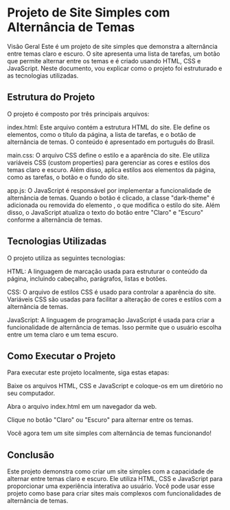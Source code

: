 # Projeto de Site Simples com Alternância de Temas
Visão Geral
Este é um projeto de site simples que demonstra a alternância entre temas claro e escuro. O site apresenta uma lista de tarefas, um botão que permite alternar entre os temas e é criado usando HTML, CSS e JavaScript. Neste documento, vou explicar como o projeto foi estruturado e as tecnologias utilizadas.

## Estrutura do Projeto
O projeto é composto por três principais arquivos:

index.html: Este arquivo contém a estrutura HTML do site. Ele define os elementos, como o título da página, a lista de tarefas, e o botão de alternância de temas. O conteúdo é apresentado em português do Brasil.

main.css: O arquivo CSS define o estilo e a aparência do site. Ele utiliza variáveis CSS (custom properties) para gerenciar as cores e estilos dos temas claro e escuro. Além disso, aplica estilos aos elementos da página, como as tarefas, o botão e o fundo do site.

app.js: O JavaScript é responsável por implementar a funcionalidade de alternância de temas. Quando o botão é clicado, a classe "dark-theme" é adicionada ou removida do elemento <body>, o que modifica o estilo do site. Além disso, o JavaScript atualiza o texto do botão entre "Claro" e "Escuro" conforme a alternância de temas.

## Tecnologias Utilizadas
O projeto utiliza as seguintes tecnologias:

HTML: A linguagem de marcação usada para estruturar o conteúdo da página, incluindo cabeçalho, parágrafos, listas e botões.

CSS: O arquivo de estilos CSS é usado para controlar a aparência do site. Variáveis CSS são usadas para facilitar a alteração de cores e estilos com a alternância de temas.

JavaScript: A linguagem de programação JavaScript é usada para criar a funcionalidade de alternância de temas. Isso permite que o usuário escolha entre um tema claro e um tema escuro.

## Como Executar o Projeto
Para executar este projeto localmente, siga estas etapas:

Baixe os arquivos HTML, CSS e JavaScript e coloque-os em um diretório no seu computador.

Abra o arquivo index.html em um navegador da web.

Clique no botão "Claro" ou "Escuro" para alternar entre os temas.

Você agora tem um site simples com alternância de temas funcionando!

## Conclusão
Este projeto demonstra como criar um site simples com a capacidade de alternar entre temas claro e escuro. Ele utiliza HTML, CSS e JavaScript para proporcionar uma experiência interativa ao usuário. Você pode usar esse projeto como base para criar sites mais complexos com funcionalidades de alternância de temas.